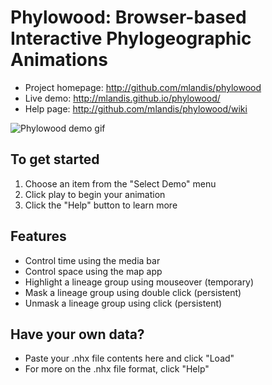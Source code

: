 Phylowood: Browser-based Interactive Phylogeographic Animations
=======================================================================================

* Project homepage: http://github.com/mlandis/phylowood
* Live demo: http://mlandis.github.io/phylowood/
* Help page: http://github.com/mlandis/phylowood/wiki

![Phylowood demo gif](https://raw.github.com/mlandis/phylowood/gh-pages/img/phylowood-demo.gif)

## To get started

1. Choose an item from the "Select Demo" menu
2. Click play to begin your animation
3. Click the "Help" button to learn more

## Features

- Control time using the media bar
- Control space using the map app
- Highlight a lineage group using mouseover (temporary)
- Mask a lineage group using double click (persistent)
- Unmask a lineage group using click (persistent)

## Have your own data?

- Paste your .nhx file contents here and click "Load"
- For more on the .nhx file format, click "Help"
